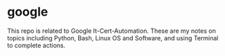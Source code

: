 # google
This repo is related to Google It-Cert-Automation. These are my notes on topics including Python, Bash, Linux OS and Software, and using Terminal  to complete actions.

